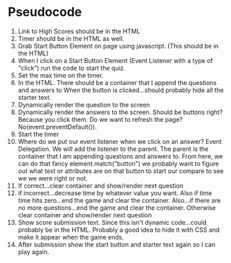 # Pseudocode

1. Link to High Scores should be in the HTML
1. Timer should be in the HTML as well.
1. Grab Start Button Element on page using javascript. (This should be in the HTML)
1. When I click on a Start Button Element (Event Listener with a type of "click") run the code to start the quiz.
1. Set the max time on the timer.
1. In the HTML. There should be a container that I append the questions and answers to When the button is clicked...should probably hide all the starter text.
1. Dynamically render the question to the screen
1. Dynamically render the answers to the screen. Should be buttons right? Because you click them. Do we want to refresh the page? No(event.preventDefault()).
1. Start the timer
1. Where do we put our event listener when we click on an answer? Event Delegation. We will add the listener to the parent. The parent is the container that I am appending questions and answers to. From here, we can do that fancy element.match("button") we probably want to figure out what text or attributes are on that button to start our compare to see we we were right or not.
1. If correct...clear container and show/render next question
1. if incorrect...decrease time by whatever value you want. Also if time time hits zero...end the game and clear the container. Also...if there are no more questions...end the game and clear the container. Otherwise clear container and show/render next question
1. Show score submission text. Since this isn't dynamic code...could probably be in the HTML. Probably a good idea to hide it with CSS and make it appear when the game ends.
1. After submission show the start button and starter text again so I can play again.
